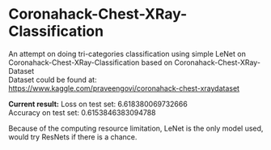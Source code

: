 # Coronahack-Chest-XRay-Classification
An attempt on doing tri-categories classification using simple LeNet on Coronahack-Chest-XRay-Classification based on Coronahack-Chest-XRay-Dataset  
Dataset could be found at: https://www.kaggle.com/praveengovi/coronahack-chest-xraydataset

**Current result:**
Loss on test set: 6.618380069732666  
Accuracy on test set: 0.6153846383094788  

Because of the computing resource limitation, LeNet is the only model used, would try ResNets if there is a chance.
